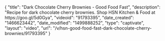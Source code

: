 {
    "title": "Dark Chocolate Cherry Brownies - Good Food Fast",
    "description": "Recipe for dark chocolate cherry brownies. Shop HSN Kitchen & Food at https:\/\/goo.gl\/5d0Gya",
    "videoid": "91793395",
    "date_created": "1466623442",
    "date_modified": "1499888252",
    "type": "captivate",
    "layout": "video",
    "url": "\/v\/hsn-good-food-fast-dark-chocolate-cherry-brownies\/91793395"
}